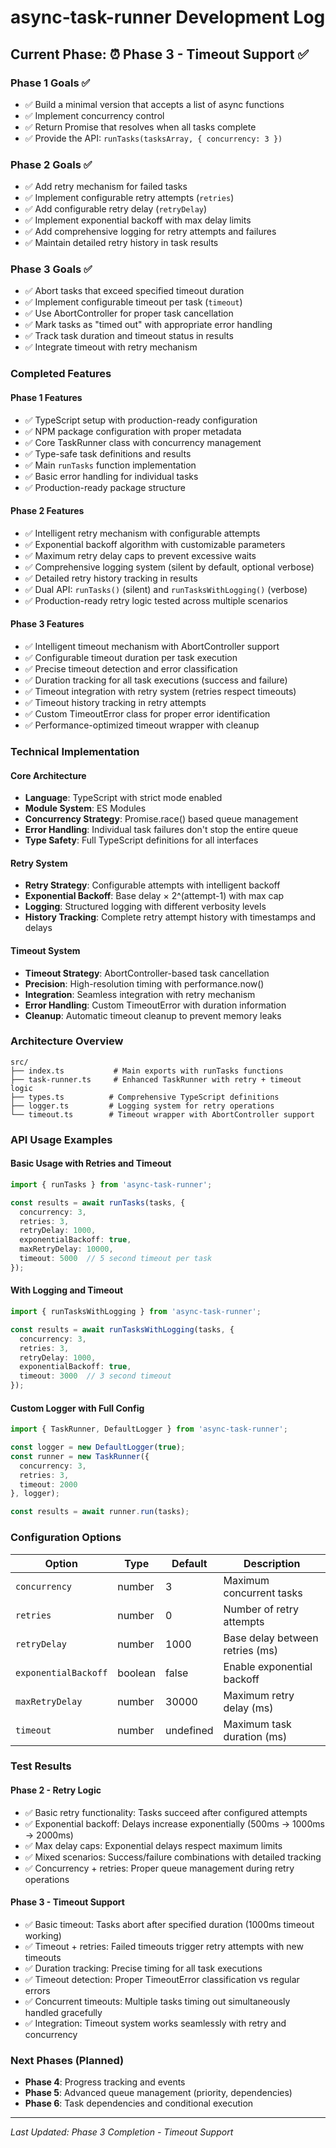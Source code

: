 # async-task-runner Development Log

## Current Phase: ⏰ Phase 3 - Timeout Support ✅

### Phase 1 Goals ✅
- ✅ Build a minimal version that accepts a list of async functions
- ✅ Implement concurrency control
- ✅ Return Promise that resolves when all tasks complete
- ✅ Provide the API: `runTasks(tasksArray, { concurrency: 3 })`

### Phase 2 Goals ✅
- ✅ Add retry mechanism for failed tasks
- ✅ Implement configurable retry attempts (`retries`)
- ✅ Add configurable retry delay (`retryDelay`)
- ✅ Implement exponential backoff with max delay limits
- ✅ Add comprehensive logging for retry attempts and failures
- ✅ Maintain detailed retry history in task results

### Phase 3 Goals ✅
- ✅ Abort tasks that exceed specified timeout duration
- ✅ Implement configurable timeout per task (`timeout`)
- ✅ Use AbortController for proper task cancellation
- ✅ Mark tasks as "timed out" with appropriate error handling
- ✅ Track task duration and timeout status in results
- ✅ Integrate timeout with retry mechanism

### Completed Features

#### Phase 1 Features
- ✅ TypeScript setup with production-ready configuration
- ✅ NPM package configuration with proper metadata
- ✅ Core TaskRunner class with concurrency management
- ✅ Type-safe task definitions and results
- ✅ Main `runTasks` function implementation
- ✅ Basic error handling for individual tasks
- ✅ Production-ready package structure

#### Phase 2 Features
- ✅ Intelligent retry mechanism with configurable attempts
- ✅ Exponential backoff algorithm with customizable parameters
- ✅ Maximum retry delay caps to prevent excessive waits
- ✅ Comprehensive logging system (silent by default, optional verbose)
- ✅ Detailed retry history tracking in results
- ✅ Dual API: `runTasks()` (silent) and `runTasksWithLogging()` (verbose)
- ✅ Production-ready retry logic tested across multiple scenarios

#### Phase 3 Features
- ✅ Intelligent timeout mechanism with AbortController support
- ✅ Configurable timeout duration per task execution
- ✅ Precise timeout detection and error classification
- ✅ Duration tracking for all task executions (success and failure)
- ✅ Timeout integration with retry system (retries respect timeouts)
- ✅ Timeout history tracking in retry attempts
- ✅ Custom TimeoutError class for proper error identification
- ✅ Performance-optimized timeout wrapper with cleanup

### Technical Implementation

#### Core Architecture
- **Language**: TypeScript with strict mode enabled
- **Module System**: ES Modules
- **Concurrency Strategy**: Promise.race() based queue management
- **Error Handling**: Individual task failures don't stop the entire queue
- **Type Safety**: Full TypeScript definitions for all interfaces

#### Retry System
- **Retry Strategy**: Configurable attempts with intelligent backoff
- **Exponential Backoff**: Base delay × 2^(attempt-1) with max cap
- **Logging**: Structured logging with different verbosity levels
- **History Tracking**: Complete retry attempt history with timestamps and delays

#### Timeout System
- **Timeout Strategy**: AbortController-based task cancellation
- **Precision**: High-resolution timing with performance.now()
- **Integration**: Seamless integration with retry mechanism
- **Error Handling**: Custom TimeoutError with duration information
- **Cleanup**: Automatic timeout cleanup to prevent memory leaks

### Architecture Overview
```
src/
├── index.ts           # Main exports with runTasks functions
├── task-runner.ts     # Enhanced TaskRunner with retry + timeout logic
├── types.ts          # Comprehensive TypeScript definitions
├── logger.ts         # Logging system for retry operations
└── timeout.ts        # Timeout wrapper with AbortController support
```

### API Usage Examples

#### Basic Usage with Retries and Timeout
```typescript
import { runTasks } from 'async-task-runner';

const results = await runTasks(tasks, { 
  concurrency: 3,
  retries: 3,
  retryDelay: 1000,
  exponentialBackoff: true,
  maxRetryDelay: 10000,
  timeout: 5000  // 5 second timeout per task
});
```

#### With Logging and Timeout
```typescript
import { runTasksWithLogging } from 'async-task-runner';

const results = await runTasksWithLogging(tasks, {
  concurrency: 3,
  retries: 3,
  retryDelay: 1000,
  exponentialBackoff: true,
  timeout: 3000  // 3 second timeout
});
```

#### Custom Logger with Full Config
```typescript
import { TaskRunner, DefaultLogger } from 'async-task-runner';

const logger = new DefaultLogger(true);
const runner = new TaskRunner({ 
  concurrency: 3, 
  retries: 3,
  timeout: 2000
}, logger);

const results = await runner.run(tasks);
```

### Configuration Options

| Option | Type | Default | Description |
|--------|------|---------|-------------|
| `concurrency` | number | 3 | Maximum concurrent tasks |
| `retries` | number | 0 | Number of retry attempts |
| `retryDelay` | number | 1000 | Base delay between retries (ms) |
| `exponentialBackoff` | boolean | false | Enable exponential backoff |
| `maxRetryDelay` | number | 30000 | Maximum retry delay (ms) |
| `timeout` | number | undefined | Maximum task duration (ms) |

### Test Results

#### Phase 2 - Retry Logic
- ✅ Basic retry functionality: Tasks succeed after configured attempts
- ✅ Exponential backoff: Delays increase exponentially (500ms → 1000ms → 2000ms)
- ✅ Max delay caps: Exponential delays respect maximum limits
- ✅ Mixed scenarios: Success/failure combinations with detailed tracking
- ✅ Concurrency + retries: Proper queue management during retry operations

#### Phase 3 - Timeout Support
- ✅ Basic timeout: Tasks abort after specified duration (1000ms timeout working)
- ✅ Timeout + retries: Failed timeouts trigger retry attempts with new timeouts
- ✅ Duration tracking: Precise timing for all task executions
- ✅ Timeout detection: Proper TimeoutError classification vs regular errors
- ✅ Concurrent timeouts: Multiple tasks timing out simultaneously handled gracefully
- ✅ Integration: Timeout system works seamlessly with retry and concurrency

### Next Phases (Planned)
- **Phase 4**: Progress tracking and events
- **Phase 5**: Advanced queue management (priority, dependencies)
- **Phase 6**: Task dependencies and conditional execution

---
*Last Updated: Phase 3 Completion - Timeout Support*